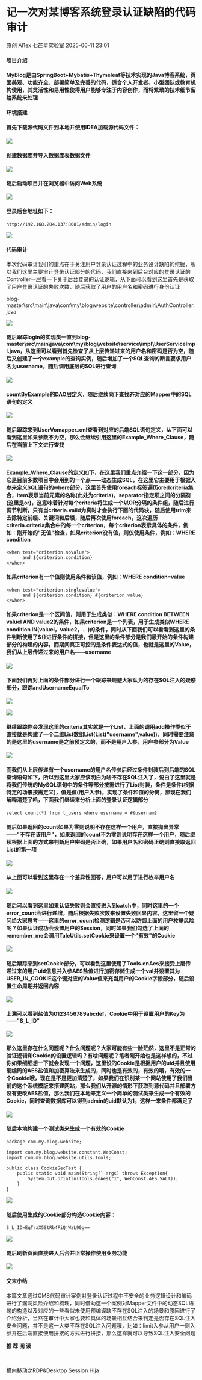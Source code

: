 #  记一次对某博客系统登录认证缺陷的代码审计  
原创 Al1ex  七芒星实验室   2025-06-11 23:01  
  
#### 项目介绍  
#### MyBlog是由SpringBoot+Mybatis+Thymeleaf等技术实现的Java博客系统，页面美观、功能齐全、部署简单及完善的代码，适合个人开发者、小型团队或教育机构使用，其灵活性和易用性使得用户能够专注于内容创作，而将繁琐的技术细节留给系统来处理  
#### 环境搭建  
#### 首先下载源代码文件到本地并使用IDEA加载源代码文件：  
  
![](https://mmbiz.qpic.cn/mmbiz_png/PJcQz9vmUicnqLy823x8e3Jj8iabwgmLIpYBa59pMibLSFsgxE5USwvqC3oLK19C2g1W7f4zs4iaWk4FMricLqZvFaA/640?wx_fmt=png&from=appmsg "")  
#### 创建数据库并导入数据库表数据文件  
  
![](https://mmbiz.qpic.cn/mmbiz_png/PJcQz9vmUicnqLy823x8e3Jj8iabwgmLIp2IHULHeFCnzw840Hq5q97FNFf43LzpYiaNzrvpIicf8y73lCLyDa6Bog/640?wx_fmt=png&from=appmsg "")  
#### 随后启动项目并在浏览器中访问Web系统  
  
![](https://mmbiz.qpic.cn/mmbiz_png/PJcQz9vmUicnqLy823x8e3Jj8iabwgmLIpOV0Sbibbqib2M7APJVgkianvMVpUhYGKWZNBglY0Byg3HFKjN4FSlicticg/640?wx_fmt=png&from=appmsg "")  
#### 登录后台地址如下：  
```
http://192.168.204.137:8081/admin/login
```  
  
![](https://mmbiz.qpic.cn/mmbiz_png/PJcQz9vmUicnqLy823x8e3Jj8iabwgmLIpbjF1exLVF9SicWic66XCfHFpVg0BX8uA1LZlDjbCUO6iaKhOD69hUtnxA/640?wx_fmt=png&from=appmsg "")  
#### 代码审计  
  
本次代码审计我们的重点在于关注用户登录认证过程中的业务设计缺陷的挖掘，所以我们这里主要审计登录认证部分的代码，我们直接来到后台对应的登录认证的Controller一层看一下关于后台登录的认证逻辑，从下面可以看到这里首先是获取了用户登录认证的失败次数，随后获取了用户的用户名和密码进行身份认证  
  
blog-master\src\main\java\com\my\blog\website\controller\admin\AuthController.java  
  
![](https://mmbiz.qpic.cn/mmbiz_png/PJcQz9vmUicnqLy823x8e3Jj8iabwgmLIpqAAgYkXNJVuVczY8BicKFlB2jSkdplGYicMQoZiajfGKpPA1ibV8LQQwuw/640?wx_fmt=png&from=appmsg "")  
#### 随后跟踪login的实现类一直到blog-master\src\main\java\com\my\blog\website\service\impl\UserServiceImpl.java，从这里可以看到首先检查了从上层传递过来的用户名和密码是否为空，随后又创建了一个example的查询实例，随后增加了一个SQL查询的断言要求用户名为username，随后调用底层的SQL进行查询  
  
![](https://mmbiz.qpic.cn/mmbiz_png/PJcQz9vmUicnqLy823x8e3Jj8iabwgmLIpDb37uM7LNm5YWQl7rib5QZ9hoIg6SGh0qdljX7oCLCY4SKxsBfXR73A/640?wx_fmt=png&from=appmsg "")  
#### countByExample的DAO层定义，随后继续向下查找齐对应的Mapper中的SQL语句的定义  
  
![](https://mmbiz.qpic.cn/mmbiz_png/PJcQz9vmUicnqLy823x8e3Jj8iabwgmLIpMuKYxgo1AibT4Fhk7Qp2teqlRYib8UFWHwp4PKpptA8T3RDbYVhFOBvw/640?wx_fmt=png&from=appmsg "")  
#### 随后跟踪来到UserVomapper.xml查看到对应的后端SQL语句定义，从下面可以看到这里如果参数不为空，那么会继续引用这里的Example_Where_Clause，随后在当前上下文进行查找  
  
![](https://mmbiz.qpic.cn/mmbiz_png/PJcQz9vmUicnqLy823x8e3Jj8iabwgmLIpiaMZiafRM7yf7psqJm0mc9Zg2zibEmicPvEfQWkH2xlqGSvH9S3mxTMQHA/640?wx_fmt=png&from=appmsg "")  
#### Example_Where_Clause的定义如下，在这里我们重点介绍一下这一部分，因为它是目前多数项目中会用到的一个点——动态生成SQL，在这里它主要用于根据入参来定义SQL语句的where部分，这里首先使用foreach标签遍历oredcriteria集合，item表示当前元素的名称(此处为criteria)，separator指定项之间的分隔符(这里是or)，这意味着针对每个criteria将生成一个以OR分隔的条件组，随后进行调节判断，只有当criteria.valid为真时才会执行下面的代码块，随后使用trim来去除特定前缀、关键词和后缀，随后再次使用foreach，这次遍历criteria.criteria集合中的每一个criterion，每个criterion表示具体的条件，例如：刚开始的"无值"检查，如果criterion没有值，则仅使用条件，例如：WHERE condition  
```
<when test="criterion.noValue">
      and ${criterion.condition}
</when>
```  
#### 如果criterion有一个值则使用条件和该值，例如：WHERE condition=value  
```
<when test="criterion.singleValue">
      and ${criterion.condition} #{criterion.value}
</when>
```  
#### 如果criterion是一个区间值，则用于生成类似：WHERE condition BETWEEN valuel AND value2的条件，如果criterion是一个列表，用于生成类似WHERE condition IN(valuel，value2，...)的条件，同时从下面我们可以看看到这里的条件判断使用了${}进行条件的拼接，但是这里的条件部分是我们最开始的条件构建部分的构建的内容，而期间真正可控的是条件表达式的值，也就是这里的Value，我们从上层传递过来的用户名——username  
  
![](https://mmbiz.qpic.cn/mmbiz_png/PJcQz9vmUicnqLy823x8e3Jj8iabwgmLIpnxl6pBUDsQzW4Uicntv8sYEqFic0puicwoJPasyiaTm6UFJOrjFcGuuCaw/640?wx_fmt=png&from=appmsg "")  
#### 下面我们再对上面的条件部分进行一个跟踪来规避大家认为的存在SQL注入的疑惑部分，跟踪andUsernameEqualTo  
  
![](https://mmbiz.qpic.cn/mmbiz_png/PJcQz9vmUicnqLy823x8e3Jj8iabwgmLIpkvY8gBzSfXcjficCspuSuUaLicz24lzKjR119PzQAdHWrMH7xtiawKoiaA/640?wx_fmt=png&from=appmsg "")  
  
![](https://mmbiz.qpic.cn/mmbiz_png/PJcQz9vmUicnqLy823x8e3Jj8iabwgmLIppmzdcIQChqa7GVK6gnL0LHhX4Ogq1iavO9iaowkh4VgZWZRibMoA9ElVQ/640?wx_fmt=png&from=appmsg "")  
#### 继续跟踪你会发现这里的criteria其实就是一个List，上面的调用add操作类似于直接就是构建了一个二维List数组List(List("username",value))，同时需要注意的是这里的username是之前预定义的，而不是用户入参，用户参部分为Value  
  
![](https://mmbiz.qpic.cn/mmbiz_png/PJcQz9vmUicnqLy823x8e3Jj8iabwgmLIp2NZ7kvelib7EQEUuFXeRdvzEEfG6yja5SfKcl23YHajmO6kL9PAzic9w/640?wx_fmt=png&from=appmsg "")  
#### 而我们从上层传递有一个username的用户名传参后经过条件封装后到后端的SQL查询语句如下，所以到这里大家应该明白为啥不存在SQL注入了，说白了这里就是将我们传统的MySQL语句中的条件等部分按需进行了List封装，条件是条件(根据特定的场景按需定义)，值是值(用户入参)，实现了条件和值的分离，那现在我们解释清楚了哈，下面我们继续来分析上面的登录认证逻辑部分  
```
select count(*) from t_users where username = #{usernam}
```  
#### 随后如果返回的count如果为零则说明不存在这样一个用户，直接抛出异常——"不存在该用户"，如果返回的count不为零则说明存在这样一个用户，随后继续根据上面的方式来判断用户密码是否正确，如果用户名和密码正确则直接取返回List的第一项  
  
![](https://mmbiz.qpic.cn/mmbiz_png/PJcQz9vmUicnqLy823x8e3Jj8iabwgmLIpWn1zd6hq9gONRX5EI17LFUXsB9xo6RibsYGnSdjV1v707K5gtgop1CA/640?wx_fmt=png&from=appmsg "")  
#### 从上面可以看到这里存在一个差异性回答，用户可以用于进行枚举用户名  
  
![](https://mmbiz.qpic.cn/mmbiz_png/PJcQz9vmUicnqLy823x8e3Jj8iabwgmLIpALplxPsuTELdE3SwibQeV9xKTeEbKx903WNZFpyXrcNAELaL7NoJFicA/640?wx_fmt=png&from=appmsg "")  
#### 随后可以看到这里如果认证失败则会直接进入到catch中，同时这里的一个error_count会进行递增，随后根据失败次数来设置失败回显内容，这里留一个疑问给大家思考——这里的error_count检测逻辑是否可以防御上面的用户枚举风险呢？如果认证成功会设置用户的Session，同时如果我们勾选了上面的remember_me会调用TaleUtils.setCookie来设置一个"有效"的Cookie  
  
![](https://mmbiz.qpic.cn/mmbiz_png/PJcQz9vmUicnqLy823x8e3Jj8iabwgmLIp44f1E79EPXDxwXfVj2Zlwxib0BqLx8qSz3t8soHry7PVqo6S0gEpW7w/640?wx_fmt=png&from=appmsg "")  
#### 随后跟踪来到setCookie部分，可以看到这里使用了Tools.enAes来接受上层传递过来的用户uid信息并入参AES盐值进行加密存储生成一个val并设置其为USER_IN_COOKIE这个键对应的Value值来充当用户的Cookie字段部分，随后设置生命周期并返回内容  
  
![](https://mmbiz.qpic.cn/mmbiz_png/PJcQz9vmUicnqLy823x8e3Jj8iabwgmLIp8cnrfgg2o2vr2ib8y6hNvhlAvU0VlKGXcEwanaxQeQIMPyq2nlKibjiaQ/640?wx_fmt=png&from=appmsg "")  
#### 上溯可以看到盐值为0123456789abcdef，Cookie中用于设置用户的Key为——"S_L_ID"  
  
![](https://mmbiz.qpic.cn/mmbiz_png/PJcQz9vmUicnqLy823x8e3Jj8iabwgmLIpzp7aYDurm8nacicL0lN8VTNuWsl0gZZ2fjxVMUqZskwv4Ep2a52VCmQ/640?wx_fmt=png&from=appmsg "")  
#### 那么这里存在什么问题呢？什么问题呢？大家可能有些一脸茫然，这里不是正常的验证逻辑和Cookie的设置逻辑吗？有啥问题呢？笔者刚开始也是这样想的，不过你如果细细想一下就会发现一个问题，这里设的Cookie是根据用户的uid并且使用硬编码的AES盐值和加密算法来生成的，同时也是有效的，有效的哦，有效的一个Cookie哦，现在是不是更加清楚了，如果我们在识别某一个网站使用了我们当前的这个系统模版来搭建网站，那么我们从开源的情形下获取到源代码并且部署方没有更改AES盐值，那么我们在本地来定义一个简单的测试类来生成一个有效的Cookie，同时查询数据库可以得到admin的uid默认为1，这样一来条件都满足了  
  
![](https://mmbiz.qpic.cn/mmbiz_png/PJcQz9vmUicnqLy823x8e3Jj8iabwgmLIpLXqKkMO5KJpeaL0AyfylHX0loyVQOgq8Wy9DGhsUMju9IXEgWAH5Bg/640?wx_fmt=png&from=appmsg "")  
#### 随后本地构建一个测试类来生成一个有效的Cookie  
```
package com.my.blog.website;

import com.my.blog.website.constant.WebConst;
import com.my.blog.website.utils.Tools;

public class CookieSecTest {
    public static void main(String[] args) throws Exception{
        System.out.println(Tools.enAes("1", WebConst.AES_SALT));
    }
}
```  
  
![](https://mmbiz.qpic.cn/mmbiz_png/PJcQz9vmUicnqLy823x8e3Jj8iabwgmLIpYAxm3SvZdK6pXtspPXWicsU0JgCAWM5Zx79pBLBPs3RpFiaIVagrz9sA/640?wx_fmt=png&from=appmsg "")  
#### 随后使用生成的Cookie部分构造Cookie内容：  
```
S_L_ID=EqTraX5StRb4FiQjWzL90g==
```  
  
![](https://mmbiz.qpic.cn/mmbiz_png/PJcQz9vmUicnqLy823x8e3Jj8iabwgmLIp3jJqgHvJ89PdYJDnh1Vcmvia0jLFtbpKNxa1ZcrZrpdPrzfoOPT9mLg/640?wx_fmt=png&from=appmsg "")  
#### 随后刷新页面直接进入后台并正常操作使用业务功能  
  
![](https://mmbiz.qpic.cn/mmbiz_png/PJcQz9vmUicnqLy823x8e3Jj8iabwgmLIpwb6GpLKOGibhMYRto0yhMKB1qicObcQgKZRHwbNALBTvGe4XjkhkdJ2g/640?wx_fmt=png&from=appmsg "")  
#### 文末小结  
  
本篇文章通过CMS代码审计案例对登录认证过程中不安全的业务逻辑设计和编码进行了漏洞风险介绍和梳理，同时借助这一个案例对Mapper文件中的动态SQL语句的构造以及对应的一些看似未使用预编译缺不存在SQL注入的场景和原因进行了介绍分析，当然在审计中大家也要和具体的场景相互结合来判定是否存在SQL注入安全问题，并不是这一大类不存在SQL注入问题哦，比如：limit入参从用户一侧入参并在后端直接使用拼接的方式进行拼接，那么这样就可以导致SQL注入安全问题  
  
**推 荐 阅 读**  
  
      
  
  
  
[](https://mp.weixin.qq.com/s?__biz=Mzg4MTU4NTc2Nw==&mid=2247491634&idx=1&sn=a1873ac267a553dbe39d9b8eae72c5d1&scene=21#wechat_redirect)  
  
[](https://mp.weixin.qq.com/s?__biz=Mzg4MTU4NTc2Nw==&mid=2247493905&idx=2&sn=32dabb1937bb95a440a7e79d05519a44&scene=21#wechat_redirect)  
  
[](https://mp.weixin.qq.com/s?__biz=Mzg4MTU4NTc2Nw==&mid=2247492829&idx=2&sn=8b06dc14b5843d622465cb26c6ddbbe5&scene=21#wechat_redirect)  
  
[](http://mp.weixin.qq.com/s?__biz=Mzg4MTU4NTc2Nw==&mid=2247491787&idx=2&sn=509e2b46d9144323fc9d13a1567296c3&chksm=cf611bc3f81692d5579b8a9128ff711eea3f7660b1ccd884e0be264e895fbfcb4c995c609be8&scene=21#wechat_redirect)  
  
[](http://mp.weixin.qq.com/s?__biz=Mzg4MTU4NTc2Nw==&mid=2247491804&idx=2&sn=eb334c8bb0be9ea0a3baf21db6e8fd07&chksm=cf611bd4f81692c2e80f7855552fdb63b52b89c8b4fbfd50fabbf7cf478aff60c23ff0c22d8c&scene=21#wechat_redirect)  
  
  
横向移动之RDP&Desktop Session Hija  
####   
  
